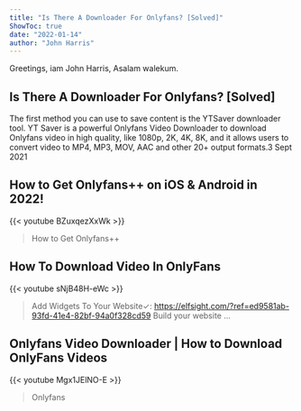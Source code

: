 ```yaml
---
title: "Is There A Downloader For Onlyfans? [Solved]"
ShowToc: true 
date: "2022-01-14"
author: "John Harris" 
---
```


Greetings, iam John Harris, Asalam walekum.
## Is There A Downloader For Onlyfans? [Solved]
The first method you can use to save content is the YTSaver downloader tool. YT Saver is a powerful Onlyfans Video Downloader to download Onlyfans video in high quality, like 1080p, 2K, 4K, 8K, and it allows users to convert video to MP4, MP3, MOV, AAC and other 20+ output formats.3 Sept 2021

## How to Get Onlyfans++ on iOS & Android in 2022!
{{< youtube BZuxqezXxWk >}}
>How to Get Onlyfans++ 

## How To Download Video In OnlyFans
{{< youtube sNjB48H-eWc >}}
>Add Widgets To Your Website✓: https://elfsight.com/?ref=ed9581ab-93fd-41e4-82bf-94a0f328cd59 ‏‏‎ ‎‏‏‎ ‎ ‏‏‎ ‎ Build your website ...

## Onlyfans Video Downloader | How to Download OnlyFans Videos
{{< youtube Mgx1JElNO-E >}}
>Onlyfans

